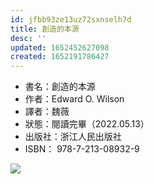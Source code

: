 ```yaml
---
id: jfbb93ze13uz72sxnselh7d
title: 創造的本源
desc: ''
updated: 1652452627098
created: 1652191786427
---
```


- 書名：創造的本源
- 作者：Edward O. Wilson
- 譯者：魏薇
- 狀態：閱讀完畢（2022.05.13）
- 出版社：浙江人民出版社 
- ISBN： 978-7-213-08932-9

![](https://pinchlime-screenshots.s3.ap-northeast-1.amazonaws.com/the-origins-of-creativity_vvPQog.webp)
